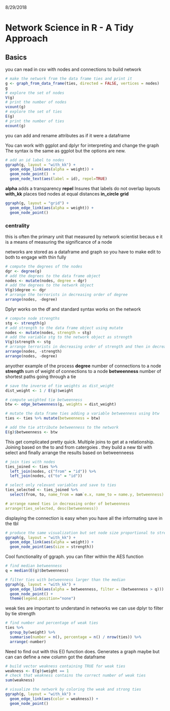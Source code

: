 8/29/2018
# Network Science in R - A Tidy Approach

## Basics
you can read in csv with nodes and connections to build network

```r
# make the network from the data frame ties and print it
g <- graph_from_data_frame(ties, directed = FALSE, vertices = nodes)
g
# explore the set of nodes
V(g)
# print the number of nodes
vcount(g)
# explore the set of ties
E(g)
# print the number of ties
ecount(g)
```
you can add and rename attributes as if it were a dataframe


You can work with ggplot and dplyr for interpreting and change the graph
The syntax is the same as ggplot but the options are new.
```r
# add an id label to nodes
ggraph(g, layout = "with_kk") +
  geom_edge_link(aes(alpha = weight)) +
  geom_node_point()  +
  geom_node_text(aes(label = id), repel=TRUE)
```
**alpha** adds a transparency
**repel** Insures that labels do not overlap
layouts
**with_kk** places tied nodes at equal distances
**in_circle**
**grid**

``` r
ggraph(g, layout = "grid") +
  geom_edge_link(aes(alpha = weight)) +
  geom_node_point()
```
### centrality
this is often the primary unit that measured by network scientist becaus e it is a means of measuring the significance of a node

networks are stored as a dataframe and graph so you have to make edit to both to engage with thin fully
``` r
# compute the degrees of the nodes
dgr <- degree(g)
# add the degrees to the data frame object
nodes <- mutate(nodes, degree = dgr)
# add the degrees to the network object
V(g)$degree <- dgr
# arrange the terrorists in decreasing order of degree
arrange(nodes, -degree)
```
Dplyr works on the df and standard syntax works on the network

```r
# compute node strengths
stg <- strength(g)
# add strength to the data frame object using mutate
nodes <- mutate(nodes, strength = stg)
# add the variable stg to the network object as strength
V(g)$strength <- stg
# arrange terrorists in decreasing order of strength and then in decreasing order of degree
arrange(nodes, -strength)
arrange(nodes, -degree)
```
anyother example of the process
**degree** number of connections to a node
**strength** sum of weight of connections to a node
**betweenness** number of shortest paths going through a tie

```r
# save the inverse of tie weights as dist_weight
dist_weight <- 1 / E(g)$weight

# compute weighted tie betweenness
btw <- edge_betweenness(g, weights = dist_weight)

# mutate the data frame ties adding a variable betweenness using btw
ties <- ties %>% mutate(betweenness = btw)

# add the tie attribute betweenness to the network
E(g)$betweenness <- btw
```

This get complicated pretty quick. Multiple joins to get at a relationship. Joining based on the to and from catergoies .
they build a new tbl with select and finally arrange the results based on betweenneess
```r
# join ties with nodes
ties_joined <- ties %>%
  left_join(nodes, c("from" = "id")) %>%
  left_join(nodes, c("to" = "id"))

# select only relevant variables and save to ties
ties_selected <- ties_joined %>%
  select(from, to, name_from = nam`e.x, name_to = name.y, betweenness)

# arrange named ties in decreasing order of betweenness
arrange(ties_selected, desc(betweenness))
```

displaying the connection is easy when you have all the informating save in the tbl
```r
# produce the same visualization but set node size proportional to strength
ggraph(g, layout = "with_kk") +
  geom_edge_link(aes(alpha = weight)) +
  geom_node_point(aes(size = strength))
```

Cool functionality of ggraph. you can filter within the AES function
```r
# find median betweenness
q = median(E(g)$betweenness)

# filter ties with betweenness larger than the median
ggraph(g, layout = "with_kk") +
  geom_edge_link(aes(alpha = betweenness, filter = (betweenness > q))) +
  geom_node_point() +
  theme(legend.position="none")
```

weak ties are important to understand in networks we can use dplyr to filter by tie strength
```r
# find number and percentage of weak ties
ties %>%
  group_by(weight) %>%
  summarise(number = n(), percentage = n() / nrow(ties)) %>%
  arrange(-number)
```
Need to find out with this E() function does. Generates a graph maybe
but can can define a new column got the dataframe
```r
# build vector weakness containing TRUE for weak ties
weakness <- E(g)$weight == 1
# check that weakness contains the correct number of weak ties
sum(weakness)

# visualize the network by coloring the weak and strong ties
ggraph(g, layout = "with_kk") +
  geom_edge_link(aes(color = weakness)) +
  geom_node_point()
